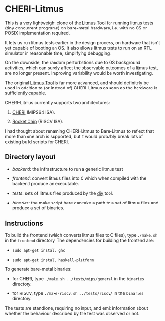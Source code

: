 # CHERI-Litmus

This is a very lightweight clone of the [Litmus
Tool](http://diy.inria.fr/) for running litmus tests (tiny concurrent
programs) on bare-metal hardware, i.e. with no OS or POSIX
implementation required.  

It lets us run litmus tests earlier in the design process, on hardware
that isn't yet capable of booting an OS.  It also allows litmus tests
to run on an RTL simulator in reasonable time, simplifying debugging.

On the downside, the random perturbations due to OS background
activities, which can surely affect the observable outcomes of a
litmus test, are no longer present.  Improving variability would be
worth investigating.

The original [Litmus Tool](http://diy.inria.fr/) is far more advanced,
and should definitely be used in addition to (or instead of)
CHERI-Litmus as soon as the hardware is sufficiently capable.

CHERI-Litmus currently supports two architectures:

1. [CHERI](http://www.cl.cam.ac.uk/research/security/ctsrd/cheri/) (MIPS64 ISA).

2. [Rocket Chip](https://github.com/ucb-bar/rocket-chip) (RISCV ISA).

I had thought about renaming CHERI-Litmus to Bare-Litmus to reflect
that more than one arch is supported, but it would probably break lots
of existing build scripts for CHERI.

## Directory layout

  * *backend*: the infrastructure to run a generic litmus test

  * *frontend*: convert litmus files into C which when compiled with the
    backend produce an executable.

  * *tests*: sets of litmus files produced by the [diy](http://diy.inria.fr/)
    tool.

  * *binaries*: the make script here can take a path to a set of litmus
    files and produce a set of binaries.

## Instructions

To build the frontend (which converts litmus files to C files), type
`./make.sh` in the `frontend` directory.  The dependencies for
building the frontend are:

  * `sudo apt-get install ghc`

  * `sudo apt-get install haskell-platform`

To generate bare-metal binaries:

  * for CHERI, type `./make.sh ../tests/mips/general`
    in the `binaries` directory.

  * for RISCV, type `./make-riscv.sh ../tests/riscv/`
    in the `binaries` directory.

The tests are standlone, requiring no input, and emit information
about whether the behaviour described by the test was observed or not.
